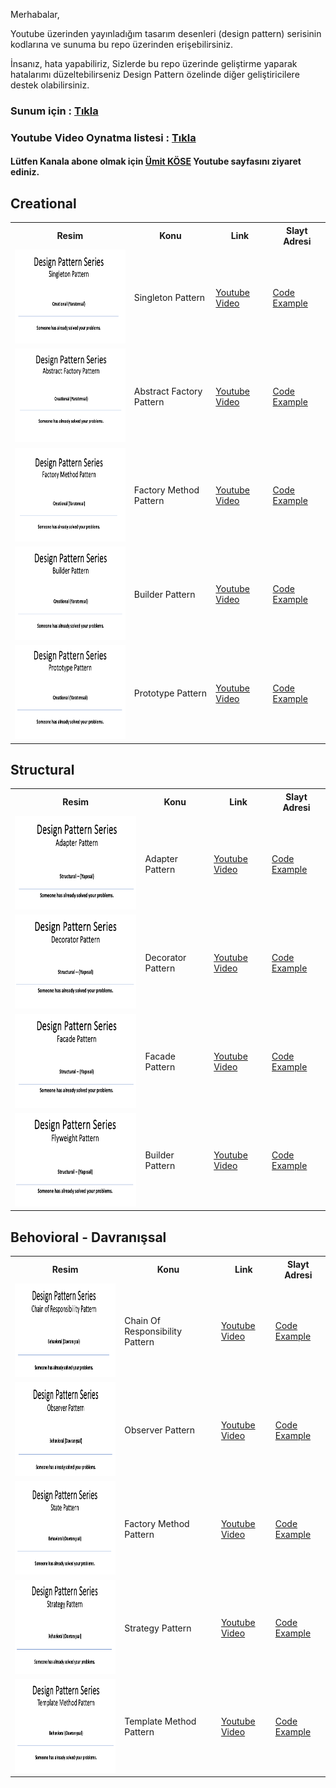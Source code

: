 Merhabalar,

Youtube üzerinden yayınladığım tasarım desenleri (design pattern) serisinin kodlarına ve sunuma bu repo üzerinden erişebilirsiniz.

İnsanız, hata yapabiliriz, Sizlerde bu repo üzerinde geliştirme yaparak hatalarımı düzeltebilirseniz Design Pattern özelinde diğer geliştiricilere destek olabilirsiniz.

<h3>Sunum için : <a href="https://github.com/umiitkose/DesignPattern-Umiitkose/blob/master/Tasar%C4%B1mdesenleri.pptx" target="_blank">Tıkla</a></h3>

<h3>Youtube Video Oynatma listesi : <a href="https://www.youtube.com/watch?v=OoI6RAJQf1o&list=PLXSngD2-TyxqItaCjTW_UaovgtTfGZhhY" target="_blank">Tıkla</a></h3>

<h4>Lütfen Kanala abone olmak için <a href="https://www.youtube.com/channel/UCIlXlJlBVcah_LADbZxYklg" target="_blank">Ümit KÖSE</a> Youtube sayfasını ziyaret ediniz.</h4>

<h2>Creational</h2>
<html>
  <head>
  </head>
  <body>
    <table>
      <tr>
        <th>Resim</th>
        <th>Konu</th>
        <th>Link</th>
        <th>Slayt Adresi</th>
      </tr>
       <tr>
         <td><a href="https://www.youtube.com/watch?v=Gll45qq_K8g&t=5s" target="_blank"><img src="https://github.com/umiitkose/DesignPattern-Umiitkose/blob/master/images/singleton-pattern.png?raw=true" witdh=150 height=150/></a></td>
        <td>Singleton Pattern</td>
        <td><a href="https://www.youtube.com/watch?v=Gll45qq_K8g&t=5s" target="_blank">Youtube Video</a></td>
        <td><a href="https://github.com/umiitkose/DesignPattern-Umiitkose/tree/master/src/main/java/com/umiitkose/creational/singleton" target="_blank">Code Example</a></td>
      </tr>
      <tr>
        <td><a href="https://www.youtube.com/watch?v=o-hE5z0MP1I" target="_blank"><img src="https://github.com/umiitkose/DesignPattern-Umiitkose/blob/master/images/abstract-factory.png?raw=true" witdh=150 height=150/></a></td>
        <td>Abstract Factory Pattern</td>
        <td><a href="https://www.youtube.com/watch?v=o-hE5z0MP1I" target="_blank">Youtube Video</a></td>
        <td><a href="https://github.com/umiitkose/DesignPattern-Umiitkose/tree/master/src/main/java/com/umiitkose/creational/abstractfactory" target="_blank">Code Example</a></td>
      </tr>
      <tr>
        <td><a href="https://www.youtube.com/watch?v=oDEmey6yb58" target="_blank"><img src="https://github.com/umiitkose/DesignPattern-Umiitkose/blob/master/images/factory-method.png?raw=true" witdh=150 height=150/></a></td>
        <td>Factory Method Pattern</td>
        <td><a href="https://www.youtube.com/watch?v=oDEmey6yb58" target="_blank">Youtube Video</a></td>
        <td><a href="https://github.com/umiitkose/DesignPattern-Umiitkose/tree/master/src/main/java/com/umiitkose/creational/factory" target="_blank">Code Example</a></td>
      </tr>
         <tr>
        <td><a href="https://www.youtube.com/watch?v=NOWnbQBu1mE" target="_blank"><img src="https://github.com/umiitkose/DesignPattern-Umiitkose/blob/master/images/builder-pattern.png?raw=true" witdh=150 height=150/></a></td>
        <td>Builder Pattern</td>
        <td><a href="https://www.youtube.com/watch?v=NOWnbQBu1mE" target="_blank">Youtube Video</a></td>
        <td><a href="https://github.com/umiitkose/DesignPattern-Umiitkose/tree/master/src/main/java/com/umiitkose/creational/builder" target="_blank">Code Example</a></td>
      </tr>
         <tr>
        <td><a href="https://www.youtube.com/watch?v=lOquUBjGDAk&t=12s" target="_blank"><img src="https://github.com/umiitkose/DesignPattern-Umiitkose/blob/master/images/prototype-pattern.png?raw=true" witdh=150 height=150/></a></td>
        <td>Prototype Pattern</td>
        <td><a href="https://www.youtube.com/watch?v=lOquUBjGDAk&t=12s" target="_blank">Youtube Video</a></td>
        <td><a href="https://github.com/umiitkose/DesignPattern-Umiitkose/tree/master/src/main/java/com/umiitkose/creational/prototype" target="_blank">Code Example</a></td>
      </tr>
    </table>
  </body>
</html>

<h2>Structural</h2>
<html>
  <head>
  </head>
  <body>
    <table>
        <tr>
        <th>Resim</th>
        <th>Konu</th>
        <th>Link</th>
        <th>Slayt Adresi</th>
      </tr>
       <tr>
         <td><a href="https://www.youtube.com/watch?v=ii2JQci3prU&t=12s" target="_blank"><img src="https://github.com/umiitkose/DesignPattern-Umiitkose/blob/master/images/adapter.png?raw=true" witdh=150 height=150/></a></td>
        <td>Adapter Pattern</td>
        <td><a href="https://www.youtube.com/watch?v=ii2JQci3prU&t=12s" target="_blank">Youtube Video</a></td>
        <td><a href="https://github.com/umiitkose/DesignPattern-Umiitkose/tree/master/src/main/java/com/umiitkose/structural/adapter" target="_blank">Code Example</a></td>
      </tr>
      <tr>
        <td><a href="https://www.youtube.com/watch?v=q9blsauNGdE&t=630s" target="_blank"><img src="https://github.com/umiitkose/DesignPattern-Umiitkose/blob/master/images/decorator.png?raw=true" witdh=150 height=150/></a></td>
        <td>Decorator Pattern</td>
        <td><a href="https://www.youtube.com/watch?v=q9blsauNGdE&t=630s" target="_blank">Youtube Video</a></td>
        <td><a href="https://github.com/umiitkose/DesignPattern-Umiitkose/tree/master/src/main/java/com/umiitkose/structural/decorator" target="_blank">Code Example</a></td>
      </tr>
      <tr>
        <td><a href="https://www.youtube.com/watch?v=la911sLRTlw&t=1s" target="_blank"><img src="https://github.com/umiitkose/DesignPattern-Umiitkose/blob/master/images/facade.png?raw=true" witdh=150 height=150/></a></td>
        <td>Facade Pattern</td>
        <td><a href="https://www.youtube.com/watch?v=la911sLRTlw&t=1s" target="_blank">Youtube Video</a></td>
        <td><a href="https://github.com/umiitkose/DesignPattern-Umiitkose/tree/master/src/main/java/com/umiitkose/structural/facade" target="_blank">Code Example</a></td>
      </tr>
         <tr>
        <td><a href="https://www.youtube.com/watch?v=526bmc3eQRA" target="_blank"><img src="https://github.com/umiitkose/DesignPattern-Umiitkose/blob/master/images/flyweight.png?raw=true" witdh=150 height=150/></a></td>
        <td>Builder Pattern</td>
        <td><a href="https://www.youtube.com/watch?v=526bmc3eQRA" target="_blank">Youtube Video</a></td>
        <td><a href="https://github.com/umiitkose/DesignPattern-Umiitkose/tree/master/src/main/java/com/umiitkose/structural/flyweight" target="_blank">Code Example</a></td>
      </tr>
    </table>
  </body>
</html>

<h2>Behovioral - Davranışsal</h2>
<html>
  <head>
  </head>
  <body>
    <table>
         <tr>
        <th>Resim</th>
        <th>Konu</th>
        <th>Link</th>
        <th>Slayt Adresi</th>
      </tr>
       <tr>
         <td><a href="https://www.youtube.com/watch?v=HtboEziIQHo" target="_blank"><img src="https://github.com/umiitkose/DesignPattern-Umiitkose/blob/master/images/chain-of-responsibility.png?raw=true" witdh=150 height=150/></a></td>
        <td>Chain Of Responsibility Pattern</td>
        <td><a href="https://www.youtube.com/watch?v=HtboEziIQHo" target="_blank">Youtube Video</a></td>
        <td><a href="https://github.com/umiitkose/DesignPattern-Umiitkose/tree/master/src/main/java/com/umiitkose/behavioral/chain_of_responsibility" target="_blank">Code Example</a></td>
      </tr>
      <tr>
        <td><a href="https://www.youtube.com/watch?v=9e4DeK_lRA8&t=244s" target="_blank"><img src="https://github.com/umiitkose/DesignPattern-Umiitkose/blob/master/images/observer.png?raw=true" witdh=150 height=150/></a></td>
        <td>Observer Pattern</td>
        <td><a href="https://www.youtube.com/watch?v=9e4DeK_lRA8&t=244s" target="_blank">Youtube Video</a></td>
        <td><a href="https://github.com/umiitkose/DesignPattern-Umiitkose/tree/master/src/main/java/com/umiitkose/behavioral/observer" target="_blank">Code Example</a></td>
      </tr>
      <tr>
        <td><a href="" target="_blank"><img src="https://github.com/umiitkose/DesignPattern-Umiitkose/blob/master/images/state.png?raw=true" witdh=150 height=150/></a></td>
        <td>Factory Method Pattern</td>
        <td><a href="" target="_blank">Youtube Video</a></td>
        <td><a href="https://github.com/umiitkose/DesignPattern-Umiitkose/tree/master/src/main/java/com/umiitkose/behavioral/state" target="_blank">Code Example</a></td>
      </tr>
         <tr>
        <td><a href="https://www.youtube.com/watch?v=OoI6RAJQf1o" target="_blank"><img src="https://github.com/umiitkose/DesignPattern-Umiitkose/blob/master/images/strategy.png?raw=true" witdh=150 height=150/></a></td>
        <td>Strategy Pattern</td>
        <td><a href="https://www.youtube.com/watch?v=OoI6RAJQf1o" target="_blank">Youtube Video</a></td>
        <td><a href="https://github.com/umiitkose/DesignPattern-Umiitkose/tree/master/src/main/java/com/umiitkose/behavioral/strategy" target="_blank">Code Example</a></td>
      </tr>
         <tr>
        <td><a href="https://www.youtube.com/watch?v=ZCmS9OF7HJ0" target="_blank"><img src="https://github.com/umiitkose/DesignPattern-Umiitkose/blob/master/images/template-method.png?raw=true" witdh=150 height=150/></a></td>
        <td>Template Method Pattern</td>
        <td><a href="https://www.youtube.com/watch?v=ZCmS9OF7HJ0" target="_blank">Youtube Video</a></td>
        <td><a href="https://github.com/umiitkose/DesignPattern-Umiitkose/tree/master/src/main/java/com/umiitkose/behavioral/templatemethod" target="_blank">Code Example</a></td>
      </tr>
    </table>
  </body>
</html>
